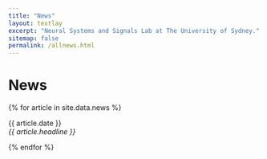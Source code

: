 ```yaml
---
title: "News"
layout: textlay
excerpt: "Neural Systems and Signals Lab at The University of Sydney."
sitemap: false
permalink: /allnews.html
---
```


# News

{% for article in site.data.news %}
<p>{{ article.date }} <br>
<em>{{ article.headline }}</em></p>
{% endfor %}
